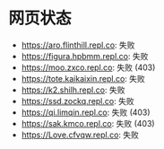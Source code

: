 # 网页状态
- https://aro.flinthill.repl.co: 失败
- https://figura.hpbmm.repl.co: 失败
- https://moo.zxco.repl.co: 失败 (403)
- https://tote.kaikaixin.repl.co: 失败
- https://k2.shilh.repl.co: 失败
- https://ssd.zockq.repl.co: 失败
- https://qi.limqin.repl.co: 失败 (403)
- https://sak.kmco.repl.co: 失败 (403)
- https://Love.cfvqw.repl.co: 失败
